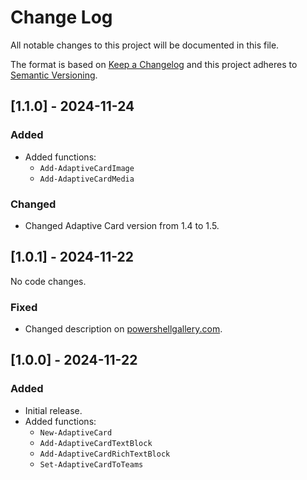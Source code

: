 
# Change Log

All notable changes to this project will be documented in this file.

The format is based on [Keep a Changelog](http://keepachangelog.com/)
and this project adheres to [Semantic Versioning](http://semver.org/).

## [1.1.0] - 2024-11-24

### Added

- Added functions:
  - `Add-AdaptiveCardImage`
  - `Add-AdaptiveCardMedia`

### Changed

- Changed Adaptive Card version from 1.4 to 1.5.

## [1.0.1] - 2024-11-22

No code changes.

### Fixed

- Changed description on [powershellgallery.com](https://www.powershellgallery.com/packages/AdaptiveCard).

## [1.0.0] - 2024-11-22

### Added

- Initial release.
- Added functions:
  - `New-AdaptiveCard`
  - `Add-AdaptiveCardTextBlock`
  - `Add-AdaptiveCardRichTextBlock`
  - `Set-AdaptiveCardToTeams`
